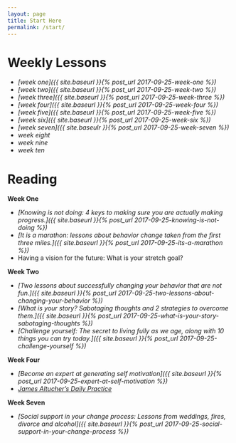 ```yaml
---
layout: page
title: Start Here
permalink: /start/
---
```


# Weekly Lessons

* *[week one]({{ site.baseurl }}{% post_url 2017-09-25-week-one %})*
* *[week two]({{ site.baseurl }}{% post_url 2017-09-25-week-two %})*
* *[week three]({{ site.baseurl }}{% post_url 2017-09-25-week-three %})*
* *[week four]({{ site.baseurl }}{% post_url 2017-09-25-week-four %})*
* *[week five]({{ site.baseurl }}{% post_url 2017-09-25-week-five %})*
* *[week six]({{ site.baseurl }}{% post_url 2017-09-25-week-six %})*
* *[week seven]({{ site.baseulr }}{% post_url 2017-09-25-week-seven %})*
* *week eight*
* *week nine*
* *week ten*

# Reading

**Week One**
* *[Knowing is not doing: 4 keys to making sure you are actually making progress.]({{ site.baseurl }}{% post_url 2017-09-25-knowing-is-not-doing %})*
* *[It is a marathon: lessons about behavior change taken from the first three miles.]({{ site.baseurl }}{% post_url 2017-09-25-its-a-marathon %})*
* Having a vision for the future: What is your stretch goal?

**Week Two**
* *[Two lessons about successfully changing your behavior that are not fun.]({{ site.baseurl }}{% post_url 2017-09-25-two-lessons-about-changing-your-behavior %})*
* *[What is your story? Sabotaging thoughts and 2 strategies to overcome them.]({{ site.baseurl }}{% post_url 2017-09-25-what-is-your-story-sabotaging-thoughts %})*
* *[Challenge yourself: The secret to living fully as we age, along with 10 things you can try today.]({{ site.baseurl }}{% post_url 2017-09-25-challenge-yourself %})*

**Week Four**
* *[Become an expert at generating self motivation]({{ site.baseurl }}{% post_url 2017-09-25-expert-at-self-motivation %})*
* *[James Altucher’s Daily Practice](http://www.jamesaltucher.com/start/)*

**Week Seven**
* *[Social support in your change process: Lessons from weddings, fires, divorce and alcohol]({{ site.baseurl }}{% post_url 2017-09-25-social-support-in-your-change-process %})*
